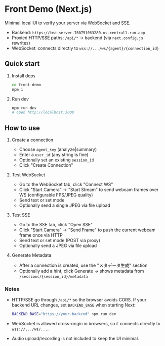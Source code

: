 # Front Demo (Next.js)

Minimal local UI to verify your server via WebSocket and SSE.

- Backend: `https://tea-server-760751063280.us-central1.run.app`
- Proxied HTTP/SSE paths: `/api/*` → backend (via `next.config.js` rewrites)
- WebSocket: connects directly to `wss://.../ws/{agent}/{connection_id}`

## Quick start

1. Install deps

   ```bash
   cd front-demo
   npm i
   ```

2. Run dev

   ```bash
   npm run dev
   # open http://localhost:3000
   ```

## How to use

1. Create a connection
   - Choose `agent_key` (analyze|summary)
   - Enter a `user_id` (any string is fine)
   - Optionally set an existing `session_id`
   - Click "Create Connection"

2. Test WebSocket
   - Go to the WebSocket tab, click "Connect WS"
   - Click "Start Camera" → "Start Stream" to send webcam frames over WS (configurable FPS/JPEG quality)
   - Send text or set mode
   - Optionally send a single JPEG via file upload

3. Test SSE
   - Go to the SSE tab, click "Open SSE"
   - Click "Start Camera" → "Send Frame" to push the current webcam frame once via HTTP
   - Send text or set mode (POST via proxy)
   - Optionally send a JPEG via file upload

4. Generate Metadata
   - After a connection is created, use the "メタデータ生成" section
   - Optionally add a hint, click Generate → shows metadata from `/sessions/{session_id}/metadata`

### Notes

- HTTP/SSE go through `/api/*` so the browser avoids CORS. If your backend URL changes, set `BACKEND_BASE` when starting Next:

  ```bash
  BACKEND_BASE="https://your-backend" npm run dev
  ```

- WebSocket is allowed cross-origin in browsers, so it connects directly to `wss://.../ws/...`.
- Audio upload/recording is not included to keep the UI minimal.
